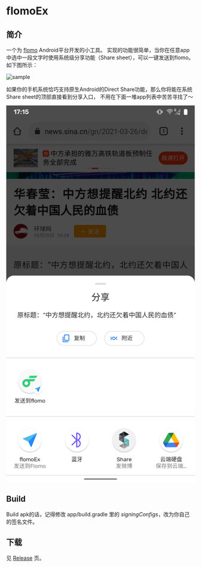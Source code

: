 # flomoEx

## 简介
一个为 [flomo](https://flomoapp.com/) Android平台开发的小工具。
实现的功能很简单，当你在任意app中选中一段文字时使用系统级分享功能（Share sheet），可以一键发送到flomo。
如下图所示：

![sample](./sample_images/sample.gif)

如果你的手机系统恰巧支持原生Android的Direct Share功能，那么你将能在系统Share sheet的顶部直接看到分享入口，
不用在下面一堆app列表中苦苦寻找了～

![sample2](./sample_images/sample2.png)

## Build
Build apk的话，记得修改 app/build.gradle 里的 *signingConfigs*，改为你自己的签名文件。

## 下载
见 [Release](https://github.com/wuzeyou/flomoEx/releases) 页。